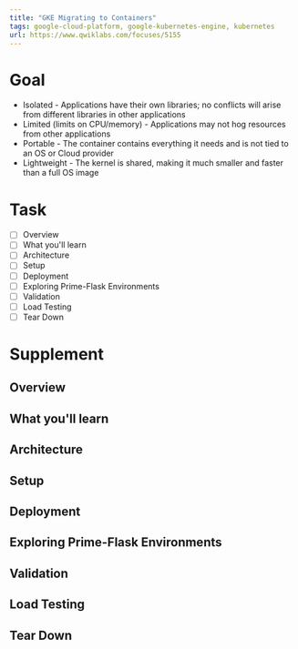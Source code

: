 ```yaml
---
title: "GKE Migrating to Containers"
tags: google-cloud-platform, google-kubernetes-engine, kubernetes
url: https://www.qwiklabs.com/focuses/5155
---
```


# Goal
- Isolated - Applications have their own libraries; no conflicts will arise from different libraries in other applications
- Limited (limits on CPU/memory) - Applications may not hog resources from other applications
- Portable - The container contains everything it needs and is not tied to an OS or Cloud provider
- Lightweight - The kernel is shared, making it much smaller and faster than a full OS image

# Task
- [ ] Overview
- [ ] What you'll learn
- [ ] Architecture
- [ ] Setup
- [ ] Deployment
- [ ] Exploring Prime-Flask Environments
- [ ] Validation
- [ ] Load Testing
- [ ] Tear Down

# Supplement
## Overview
## What you'll learn
## Architecture
## Setup
## Deployment
## Exploring Prime-Flask Environments
## Validation
## Load Testing
## Tear Down

